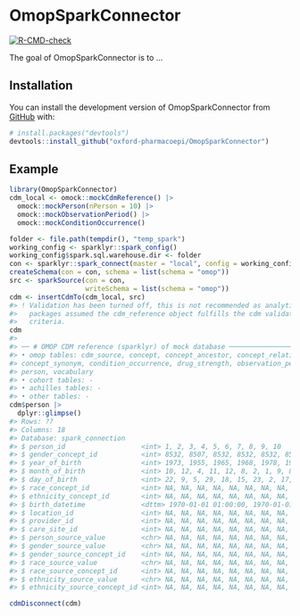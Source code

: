 
<!-- README.md is generated from README.Rmd. Please edit that file -->

# OmopSparkConnector

<!-- badges: start -->

[![R-CMD-check](https://github.com/oxford-pharmacoepi/OmopSparkConnector/actions/workflows/R-CMD-check.yaml/badge.svg)](https://github.com/oxford-pharmacoepi/OmopSparkConnector/actions/workflows/R-CMD-check.yaml)
<!-- badges: end -->

The goal of OmopSparkConnector is to …

## Installation

You can install the development version of OmopSparkConnector from
[GitHub](https://github.com/) with:

``` r
# install.packages("devtools")
devtools::install_github("oxford-pharmacoepi/OmopSparkConnector")
```

## Example

``` r
library(OmopSparkConnector)
cdm_local <- omock::mockCdmReference() |>
  omock::mockPerson(nPerson = 10) |>
  omock::mockObservationPeriod() |>
  omock::mockConditionOccurrence()

folder <- file.path(tempdir(), "temp_spark")
working_config <- sparklyr::spark_config()
working_config$spark.sql.warehouse.dir <- folder
con <- sparklyr::spark_connect(master = "local", config = working_config)
createSchema(con = con, schema = list(schema = "omop"))
src <- sparkSource(con = con, 
                   writeSchema = list(schema = "omop"))
cdm <- insertCdmTo(cdm_local, src)
#> ! Validation has been turned off, this is not recommended as analytical
#>   packages assumed the cdm_reference object fulfills the cdm validation
#>   criteria.
cdm
#> 
#> ── # OMOP CDM reference (sparklyr) of mock database ────────────────────────────
#> • omop tables: cdm_source, concept, concept_ancestor, concept_relationship,
#> concept_synonym, condition_occurrence, drug_strength, observation_period,
#> person, vocabulary
#> • cohort tables: -
#> • achilles tables: -
#> • other tables: -
cdm$person |> 
  dplyr::glimpse()
#> Rows: ??
#> Columns: 18
#> Database: spark_connection
#> $ person_id                   <int> 1, 2, 3, 4, 5, 6, 7, 8, 9, 10
#> $ gender_concept_id           <int> 8532, 8507, 8532, 8532, 8532, 8507, 8507, …
#> $ year_of_birth               <int> 1973, 1955, 1965, 1968, 1978, 1998, 1979, …
#> $ month_of_birth              <int> 10, 12, 4, 11, 12, 8, 2, 1, 9, 8
#> $ day_of_birth                <int> 22, 9, 5, 29, 18, 15, 23, 2, 17, 25
#> $ race_concept_id             <int> NA, NA, NA, NA, NA, NA, NA, NA, NA, NA
#> $ ethnicity_concept_id        <int> NA, NA, NA, NA, NA, NA, NA, NA, NA, NA
#> $ birth_datetime              <dttm> 1970-01-01 01:00:00, 1970-01-01 01:00:00, …
#> $ location_id                 <int> NA, NA, NA, NA, NA, NA, NA, NA, NA, NA
#> $ provider_id                 <int> NA, NA, NA, NA, NA, NA, NA, NA, NA, NA
#> $ care_site_id                <int> NA, NA, NA, NA, NA, NA, NA, NA, NA, NA
#> $ person_source_value         <chr> NA, NA, NA, NA, NA, NA, NA, NA, NA, NA
#> $ gender_source_value         <chr> NA, NA, NA, NA, NA, NA, NA, NA, NA, NA
#> $ gender_source_concept_id    <int> NA, NA, NA, NA, NA, NA, NA, NA, NA, NA
#> $ race_source_value           <chr> NA, NA, NA, NA, NA, NA, NA, NA, NA, NA
#> $ race_source_concept_id      <int> NA, NA, NA, NA, NA, NA, NA, NA, NA, NA
#> $ ethnicity_source_value      <chr> NA, NA, NA, NA, NA, NA, NA, NA, NA, NA
#> $ ethnicity_source_concept_id <int> NA, NA, NA, NA, NA, NA, NA, NA, NA, NA
```

``` r
cdmDisconnect(cdm)
```
